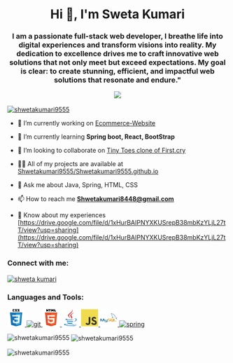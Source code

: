 
<h1 align="center">Hi 👋, I'm Sweta Kumari</h1>

<h3 align="center">I am a  passionate full-stack web developer, I breathe life into digital experiences and transform visions into reality. My dedication to excellence drives me to craft innovative web solutions that not only meet but exceed expectations. My goal is clear: to create stunning, efficient, and impactful web solutions that resonate and endure."</h3>

<p align="center"> <img src="https://substackcdn.com/image/fetch/f_auto,q_auto:good,fl_progressive:steep/https%3A%2F%2Fsubstack-post-media.s3.amazonaws.com%2Fpublic%2Fimages%2Fc9199d0e-a3d1-4877-a998-487d5a5bb6d4_480x270.gif" /> </p>

<p align="left"> <a href="https://github.com/ryo-ma/github-profile-trophy"><img src="https://github-profile-trophy.vercel.app/?username=shwetakumari9555" alt="shwetakumari9555" /></a> </p>

- 🔭 I’m currently working on [Ecommerce-Website](https://github.com/Shwetakumari9555/vogue-pocket-8479)

- 🌱 I’m currently learning **Spring boot, React, BootStrap**

- 👯 I’m looking to collaborate on [Tiny Toes clone of First.cry](https://github.com/viveKing21/tiny-toes-ecom)

- 👨‍💻 All of my projects are available at [Shwetakumari9555/Shwetakumari9555.github.io](https://shwetakumari9555.github.io/)

- 💬 Ask me about Java, Spring, HTML, CSS

- 📫 How to reach me **Shwetakumari8448@gmail.com**

- 📄 Know about my experiences [https://drive.google.com/file/d/1xHurBAIPNYXKUSrepB38mbKzYLjL27tT/view?usp=sharing](https://drive.google.com/file/d/1xHurBAIPNYXKUSrepB38mbKzYLjL27tT/view?usp=sharing)

<h3 align="left">Connect with me:</h3>
<p align="left">
<a href="https://linkedin.com/in/shweta kumari" target="blank"><img align="center" src="https://raw.githubusercontent.com/rahuldkjain/github-profile-readme-generator/master/src/images/icons/Social/linked-in-alt.svg" alt="shweta kumari" height="30" width="40" /></a>
</p>

<h3 align="left">Languages and Tools:</h3>
<p align="left"> <a href="https://www.w3schools.com/css/" target="_blank" rel="noreferrer"> <img src="https://raw.githubusercontent.com/devicons/devicon/master/icons/css3/css3-original-wordmark.svg" alt="css3" width="40" height="40"/> </a> <a href="https://git-scm.com/" target="_blank" rel="noreferrer"> <img src="https://www.vectorlogo.zone/logos/git-scm/git-scm-icon.svg" alt="git" width="40" height="40"/> </a> <a href="https://www.w3.org/html/" target="_blank" rel="noreferrer"> <img src="https://raw.githubusercontent.com/devicons/devicon/master/icons/html5/html5-original-wordmark.svg" alt="html5" width="40" height="40"/> </a> <a href="https://www.java.com" target="_blank" rel="noreferrer"> <img src="https://raw.githubusercontent.com/devicons/devicon/master/icons/java/java-original.svg" alt="java" width="40" height="40"/> </a> <a href="https://developer.mozilla.org/en-US/docs/Web/JavaScript" target="_blank" rel="noreferrer"> <img src="https://raw.githubusercontent.com/devicons/devicon/master/icons/javascript/javascript-original.svg" alt="javascript" width="40" height="40"/> </a> <a href="https://www.mysql.com/" target="_blank" rel="noreferrer"> <img src="https://raw.githubusercontent.com/devicons/devicon/master/icons/mysql/mysql-original-wordmark.svg" alt="mysql" width="40" height="40"/> </a> <a href="https://spring.io/" target="_blank" rel="noreferrer"> <img src="https://www.vectorlogo.zone/logos/springio/springio-icon.svg" alt="spring" width="40" height="40"/> </a> </p>

<p><img align="left" src="https://github-readme-stats.vercel.app/api/top-langs?username=shwetakumari9555&show_icons=true&locale=en&layout=compact" alt="shwetakumari9555" /></p>

<p>&nbsp;<img align="center" src="https://github-readme-stats.vercel.app/api?username=shwetakumari9555&show_icons=true&locale=en" alt="shwetakumari9555" /></p>

<p><img align="center" src="https://github-readme-streak-stats.herokuapp.com/?user=shwetakumari9555&" alt="shwetakumari9555" /></p>

